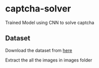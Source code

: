 # captcha-solver
Trained  Model using CNN to solve captcha

## Dataset
Download the dataset from [here](https://drive.google.com/file/d/1b_sZ8Cd6_sSH_vj8JbtVDma9d3WB3dVA/view?usp=sharing)

Extract the all the images in images folder
